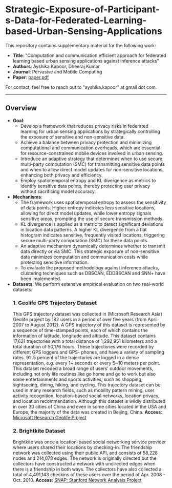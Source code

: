 # Strategic-Exposure-of-Participant-s-Data-for-Federated-Learning-based-Urban-Sensing-Applications
This repository contains supplementary material for the following work:
- **Title**: "Computation and communication efficient approach for federated learning based urban sensing applications against inference attacks"
- **Authors**: Ayshika Kapoor, Dheeraj Kumar
- **Journal**: Pervasive and Mobile Computing
- **Paper**: [paper.pdf]()

For contact, feel free to reach out to "ayshika.kapoor" at gmail dot com.

---

## Overview
- **Goal**:
  - Develop a framework that reduces privacy risks in federated learning for urban sensing applications by strategically controlling the exposure of sensitive and non-sensitive data.
  - Achieve a balance between privacy protection and minimizing computational and communication overheads, which are essential for resource-constrained mobile devices involved in urban sensing.
  - Introduce an adaptive strategy that determines when to use secure multi-party computation (SMC) for transmitting sensitive data points and when to allow direct model updates for non-sensitive locations, enhancing both privacy and efficiency.
  - Employ spatiotemporal entropy and KL divergence as metrics to identify sensitive data points, thereby protecting user privacy without sacrificing model accuracy.
- **Mechanisms**:
  - The framework uses spatiotemporal entropy to assess the sensitivity of data points. Higher entropy indicates less sensitive locations, allowing for direct model updates, while lower entropy signals sensitive areas, prompting the use of secure transmission methods.
  - KL divergence is applied as a metric to detect significant deviations in location data patterns. A higher KL divergence from a flat histogram indicates sensitive, frequently visited locations, triggering secure multi-party computation (SMC) for these data points.
  - An adaptive mechanism dynamically determines whether to transmit data directly or via SMC. This strategic exposure of non-sensitive data minimizes computation and communication costs while protecting sensitive information.
  - To evaluate the proposed methodology against inference attacks, clustering techniques such as DBSCAN, EDDBSCAN and SNN+ have been implemented.
- **Datasets**:
  We perform extensive empirical evaluation on two real-world datasets:
  ### 1. Geolife GPS Trajectory Dataset
  This GPS trajectory dataset was collected in (Microsoft Research Asia) Geolife project by 182 users in a period of over five years (from April 2007 to August 2012). A GPS trajectory of this dataset is represented by a sequence of time-stamped points, each of which contains the information of latitude, longitude and altitude. This dataset contains 17,621 trajectories with a total distance of 1,292,951 kilometers and a total duration of 50,176 hours. These trajectories were recorded by different GPS loggers and GPS- phones, and have a variety of sampling rates. 91 .5 percent of the trajectories are logged in a dense representation, e.g. every 1~ seconds or every 5~10 meters per point.
  This dataset recoded a broad range of users’ outdoor movements, including not only life routines like go home and go to work but also some entertainments and sports activities, such as shopping, sightseeing, dining, hiking, and cycling. This trajectory dataset can be used in many research fields, such as mobility pattern mining, user activity recognition, location-based social networks, location privacy, and location recommendation.
  Although this dataset is wildly distributed in over 30 cities of China and even in some cities located in the USA and Europe, the majority of the data was created in Beijing, China.
  **Access**: [Microsoft Research Geolife Project](https://www.microsoft.com/en-us/research/project/geolife-building-social-networks-using-human-location-history/)
  ### 2. Brightkite Dataset
  Brightkite was once a location-based social networking service provider where users shared their locations by checking-in. The friendship network was collected using their public API, and consists of 58,228 nodes and 214,078 edges. The network is originally directed but the collectors have constructed a network with undirected edges when there is a friendship in both ways. The collectors have also collected a total of 4,491,143 checkins of these users over the period of Apr. 2008 - Oct. 2010.
  **Access**: [SNAP: Stanford Network Analysis Project](https://snap.stanford.edu/data/loc-brightkite.html)
